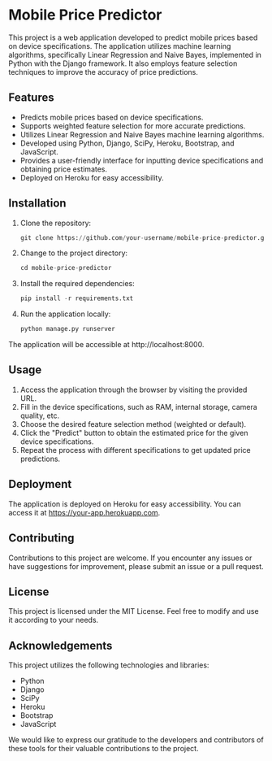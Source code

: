 # Mobile Price Predictor
This project is a web application developed to predict mobile prices based on device specifications. The application utilizes machine learning algorithms, specifically Linear Regression and Naive Bayes, implemented in Python with the Django framework. It also employs feature selection techniques to improve the accuracy of price predictions.

## Features

* Predicts mobile prices based on device specifications.
* Supports weighted feature selection for more accurate predictions.
* Utilizes Linear Regression and Naive Bayes machine learning algorithms.
* Developed using Python, Django, SciPy, Heroku, Bootstrap, and JavaScript.
* Provides a user-friendly interface for inputting device specifications and obtaining price estimates.
* Deployed on Heroku for easy accessibility.

## Installation

1. Clone the repository:
   ```python
   git clone https://github.com/your-username/mobile-price-predictor.git
   
2. Change to the project directory:
   ```python
   cd mobile-price-predictor

3. Install the required dependencies:
   ```python
   pip install -r requirements.txt

4. Run the application locally:
   ```python
   python manage.py runserver
The application will be accessible at http://localhost:8000.

## Usage
1. Access the application through the browser by visiting the provided URL.
2. Fill in the device specifications, such as RAM, internal storage, camera quality, etc.
3. Choose the desired feature selection method (weighted or default).
4. Click the "Predict" button to obtain the estimated price for the given device specifications.
5. Repeat the process with different specifications to get updated price predictions.

## Deployment
The application is deployed on Heroku for easy accessibility. You can access it at https://your-app.herokuapp.com.

## Contributing
Contributions to this project are welcome. If you encounter any issues or have suggestions for improvement, please submit an issue or a pull request.

## License
This project is licensed under the MIT License. Feel free to modify and use it according to your needs.

## Acknowledgements
This project utilizes the following technologies and libraries:
* Python
* Django
* SciPy
* Heroku
* Bootstrap
* JavaScript

We would like to express our gratitude to the developers and contributors of these tools for their valuable contributions to the project.
